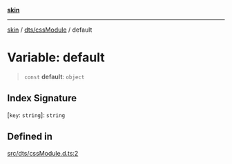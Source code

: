 [**skin**](../../../README.md)

***

[skin](../../../modules.md) / [dts/cssModule](../README.md) / default

# Variable: default

> `const` **default**: `object`

## Index Signature

 \[`key`: `string`\]: `string`

## Defined in

[src/dts/cssModule.d.ts:2](https://github.com/sei-12/skin/blob/81c96f7bf20bc69580a253172a69c2bb254ec862/src/dts/cssModule.d.ts#L2)
